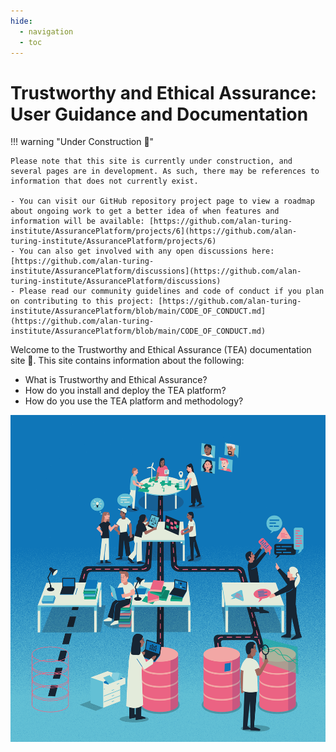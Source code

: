 ```yaml
---
hide:
  - navigation
  - toc
---
```


# Trustworthy and Ethical Assurance: User Guidance and Documentation

!!! warning "Under Construction 🚧"

    Please note that this site is currently under construction, and several pages are in development. As such, there may be references to information that does not currently exist.

    - You can visit our GitHub repository project page to view a roadmap about ongoing work to get a better idea of when features and information will be available: [https://github.com/alan-turing-institute/AssurancePlatform/projects/6](https://github.com/alan-turing-institute/AssurancePlatform/projects/6)
    - You can also get involved with any open discussions here: [https://github.com/alan-turing-institute/AssurancePlatform/discussions](https://github.com/alan-turing-institute/AssurancePlatform/discussions)
    - Please read our community guidelines and code of conduct if you plan on contributing to this project: [https://github.com/alan-turing-institute/AssurancePlatform/blob/main/CODE_OF_CONDUCT.md](https://github.com/alan-turing-institute/AssurancePlatform/blob/main/CODE_OF_CONDUCT.md)

Welcome to the Trustworthy and Ethical Assurance (TEA) documentation site 👋.
This site contains information about the following:

- What is Trustworthy and Ethical Assurance?
- How do you install and deploy the TEA platform?
- How do you use the TEA platform and methodology?

![An illustration that shows a project team designing and developing a system. They are organised such that they form an abstract assurance case.](assets/images/building-an-assurance-case.png)
